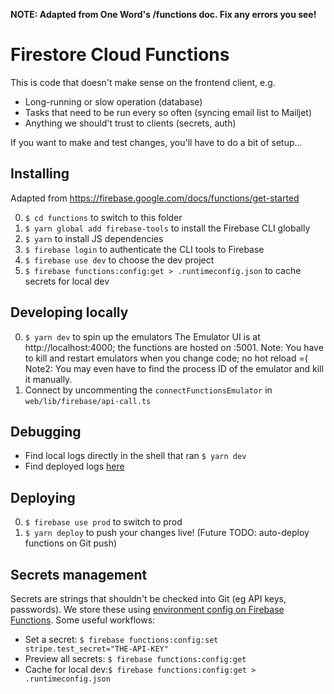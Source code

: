 **NOTE: Adapted from One Word's /functions doc. Fix any errors you see!**

# Firestore Cloud Functions

This is code that doesn't make sense on the frontend client, e.g.

- Long-running or slow operation (database)
- Tasks that need to be run every so often (syncing email list to Mailjet)
- Anything we should't trust to clients (secrets, auth)

If you want to make and test changes, you'll have to do a bit of setup...

## Installing

Adapted from https://firebase.google.com/docs/functions/get-started

0. `$ cd functions` to switch to this folder
1. `$ yarn global add firebase-tools` to install the Firebase CLI globally
2. `$ yarn` to install JS dependencies
3. `$ firebase login` to authenticate the CLI tools to Firebase
4. `$ firebase use dev` to choose the dev project
5. `$ firebase functions:config:get > .runtimeconfig.json` to cache secrets for local dev

## Developing locally

0. `$ yarn dev` to spin up the emulators
   The Emulator UI is at http://localhost:4000; the functions are hosted on :5001.
   Note: You have to kill and restart emulators when you change code; no hot reload =(
   Note2: You may even have to find the process ID of the emulator and kill it manually.
1. Connect by uncommenting the `connectFunctionsEmulator` in `web/lib/firebase/api-call.ts`

## Debugging

- Find local logs directly in the shell that ran `$ yarn dev`
- Find deployed logs [here](https://console.firebase.google.com/project/mantic-markets/functions/logs?search=&&severity=DEBUG)

## Deploying

0. `$ firebase use prod` to switch to prod
1. `$ yarn deploy` to push your changes live!
   (Future TODO: auto-deploy functions on Git push)

## Secrets management

Secrets are strings that shouldn't be checked into Git (eg API keys, passwords). We store these using [environment config on Firebase Functions](https://firebase.google.com/docs/functions/config-env). Some useful workflows:

- Set a secret: `$ firebase functions:config:set stripe.test_secret="THE-API-KEY"`
- Preview all secrets: `$ firebase functions:config:get`
- Cache for local dev:`$ firebase functions:config:get > .runtimeconfig.json`
